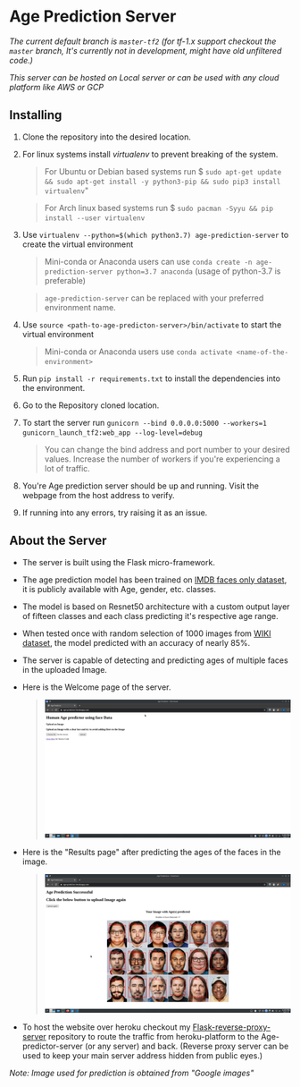# Age Prediction Server
*The current default branch is `master-tf2` (for tf-1.x support checkout the `master` branch, It's currently not in development, might have old unfiltered code.)*

*This server can be hosted on Local server or can be used with any cloud platform like AWS or GCP*

## Installing
1. Clone the repository into the desired location.
2. For linux systems install *virtualenv* to prevent breaking of the system.
    >For Ubuntu or Debian based systems run $ `sudo apt-get update && sudo apt-get install -y python3-pip && sudo pip3 install virtualenv`" 

    >For Arch linux based systems run $ `sudo pacman -Syyu && pip install --user virtualenv`
3. Use `virtualenv --python=$(which python3.7) age-prediction-server` to create the virtual environment
    >Mini-conda or Anaconda users can use `conda create -n age-prediction-server python=3.7 anaconda` (usage of python-3.7 is preferable)

    >`age-prediction-server` can be replaced with your preferred environment name.
4. Use `source <path-to-age-predicton-server>/bin/activate` to start the virtual environment
    >Mini-conda or Anaconda users use `conda activate <name-of-the-environment>`
5. Run `pip install -r requirements.txt` to install the dependencies into the environment.
6. Go to the Repository cloned location.
7. To start the server run `gunicorn --bind 0.0.0.0:5000 --workers=1 gunicorn_launch_tf2:web_app --log-level=debug`
    >You can change the bind address and port number to your desired values. Increase the number of workers if you're experiencing a lot of traffic.
8. You're Age prediction server should be up and running. Visit the webpage from the host address to verify.
9.  If running into any errors, try raising it as an issue.

## About the Server
* The server is built using the Flask micro-framework.

* The age prediction model has been trained on [IMDB faces only dataset](https://data.vision.ee.ethz.ch/cvl/rrothe/imdb-wiki/), it is publicly available with Age, gender, etc. classes.
* The model is based on Resnet50 architecture with a custom output layer of fifteen classes and each class predicting it's respective age range.
* When tested once with random selection of 1000 images from [WIKI dataset](https://data.vision.ee.ethz.ch/cvl/rrothe/imdb-wiki/), the model predicted with an accuracy of nearly 85%.
* The server is capable of detecting and predicting ages of multiple faces in the uploaded Image.
* Here is the Welcome page of the server.
    >![Welcome Page](https://github.com/VamsiKrishna1211/Age-Prediction/blob/master-tf2/Welcome_page.png?raw=true)
* Here is the "Results page" after predicting the ages of the faces in the image.
    >![Predction page](https://github.com/VamsiKrishna1211/Age-Prediction/blob/master-tf2/Image_prediced_page.png?raw=true)

* To host the website over heroku checkout my [Flask-reverse-proxy-server](https://github.com/VamsiKrishna1211/Flask-reverse-proxy-server) repository to route the traffic from heroku-platform to the Age-predictor-server (or any server) and back. (Reverse proxy server can be used to keep your main server address hidden from public eyes.)
  
*Note: Image used for prediction is obtained from "Google images"*
